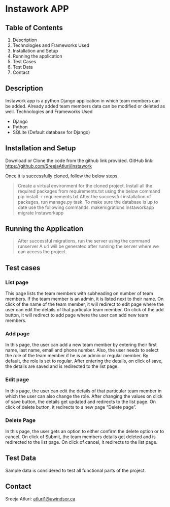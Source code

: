 # Instawork APP
## **Table of Contents**
1. Description
2. Technologies and Frameworks Used
3. Installation and Setup
4. Running the application
5. Test Cases
6. Test Data 
7. Contact


## **Description**
Instawork app is a python Django application in which team members can be added. Already added team members data can be modified or deleted as well.
Technologies and Frameworks Used
* Django
* Python
* SQLite (Default database for Django)

## **Installation and Setup**
Download or Clone the code from the github link provided.
GitHub link: https://github.com/SreejaAtluri/Instawork

Once it is successfully cloned, follow the below steps.
> Create a virtual environment for the cloned project.
> Install all the required packages from requirements.txt using the below command
pip install -r requirements.txt
> After the successful installation of packages, run manage.py task.
> To make sure the database is up to date use the following commands.
makemigrations Instaworkapp
migrate Instaworkapp

## **Running the Application**
> After successful migrations, run the server using the command
runserver
> A url will be generated after running the server where we can access the project.

## **Test cases**
### List page

This page lists the team members with subheading on number of team members. If the team member is an admin, it is listed next to their name. On click of the name of the team member, it will redirect to edit page where the user can edit the details of that particular team member. On click of the add button, it will redirect to add page where the user can add new team members.


### Add page

In this page, the user can add a new team member by entering their first name, last name, email and phone number. Also, the user needs to select the role of the team member if he is an admin or regular member. By default, the role is set to regular. After entering the details, on click of save, the details are saved and is redirected to the list page.

### Edit page

In this page, the user can edit the details of that particular team member in which the user can also change the role. After changing the values on click of save button, the details get updated and redirects to the list page. On click of delete button, it redirects to a new page “Delete page”.

### Delete Page

In this page, the user gets an option to either confirm the delete option or to cancel. On click of Submit, the team members details get deleted and is redirected to the list page. On click of cancel, it redirects to the list page.


## **Test Data**
Sample data is considered to test all functional parts of the project.

## **Contact**
Sreeja Atluri: atluri1@uwindsor.ca


